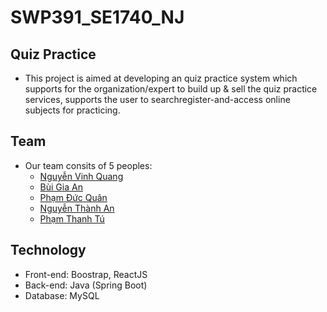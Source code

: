 # SWP391_SE1740_NJ
## Quiz Practice 
* This project is aimed at developing an quiz practice system which supports for the
organization/expert to build up & sell the quiz practice services, supports the user to searchregister-and-access online subjects for practicing.

## Team
* Our team consits of 5 peoples:
  * [Nguyễn Vinh Quang](https://github.com/quangnvhe172037)
  * [Bùi Gia An](https://github.com/anbghe170027)
  * [Phạm Đức Quân](https://github.com/quanpham11)
  * [Nguyễn Thành An](https://github.com/thanhantk03)
  * [Phạm Thanh Tú](https://github.com/tupthe160952)

## Technology
* Front-end: Boostrap, ReactJS
* Back-end: Java (Spring Boot)
* Database: MySQL 
